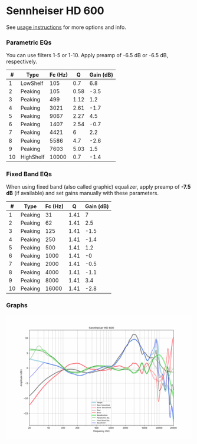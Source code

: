 # Sennheiser HD 600
See [usage instructions](https://github.com/jaakkopasanen/AutoEq#usage) for more options and info.

### Parametric EQs
You can use filters 1-5 or 1-10. Apply preamp of -6.5 dB or -6.5 dB, respectively.

|   # | Type      |   Fc (Hz) |    Q |   Gain (dB) |
|-----|-----------|-----------|------|-------------|
|   1 | LowShelf  |       105 | 0.7  |         6.8 |
|   2 | Peaking   |       105 | 0.58 |        -3.5 |
|   3 | Peaking   |       499 | 1.12 |         1.2 |
|   4 | Peaking   |      3021 | 2.61 |        -1.7 |
|   5 | Peaking   |      9067 | 2.27 |         4.5 |
|   6 | Peaking   |      1407 | 2.54 |        -0.7 |
|   7 | Peaking   |      4421 | 6    |         2.2 |
|   8 | Peaking   |      5586 | 4.7  |        -2.6 |
|   9 | Peaking   |      7603 | 5.03 |         1.5 |
|  10 | HighShelf |     10000 | 0.7  |        -1.4 |

### Fixed Band EQs
When using fixed band (also called graphic) equalizer, apply preamp of **-7.5 dB** (if available) and set gains manually with these parameters.

|   # | Type    |   Fc (Hz) |    Q |   Gain (dB) |
|-----|---------|-----------|------|-------------|
|   1 | Peaking |        31 | 1.41 |         7   |
|   2 | Peaking |        62 | 1.41 |         2.5 |
|   3 | Peaking |       125 | 1.41 |        -1.5 |
|   4 | Peaking |       250 | 1.41 |        -1.4 |
|   5 | Peaking |       500 | 1.41 |         1.2 |
|   6 | Peaking |      1000 | 1.41 |        -0   |
|   7 | Peaking |      2000 | 1.41 |        -0.5 |
|   8 | Peaking |      4000 | 1.41 |        -1.1 |
|   9 | Peaking |      8000 | 1.41 |         3.4 |
|  10 | Peaking |     16000 | 1.41 |        -2.8 |

### Graphs
![](./Sennheiser%20HD%20600.png)
